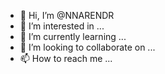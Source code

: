 - 👋 Hi, I’m @NNARENDR
- 👀 I’m interested in ...
- 🌱 I’m currently learning ...
- 💞️ I’m looking to collaborate on ...
- 📫 How to reach me ...

<!---
NNARENDR/NNARENDR is a ✨ special ✨ repository because its `README.md` (this file) appears on your GitHub profile.
You can click the Preview link to take a look at your changes.
--->
